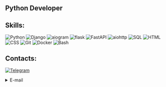 ## Python Developer

## Skills:
![Python](https://img.shields.io/badge/-Python-success)
![Django](https://img.shields.io/badge/-Django-green)
![aiogram](https://img.shields.io/badge/-aiogram-blue)
![flask](https://img.shields.io/badge/-flask-ff69b4)
![FastAPI](https://img.shields.io/badge/-FastAPI-yellow)
![aiohttp](https://img.shields.io/badge/-aiohttp-violet)
![SQL](https://img.shields.io/badge/-SQL-green)
![HTML](https://img.shields.io/badge/-HTML-yellow)
![CSS](https://img.shields.io/badge/-CSS-violet)
![Git](https://img.shields.io/badge/-Git-gray)
![Docker](https://img.shields.io/badge/-Docker-informational)
![Bash](https://img.shields.io/badge/-Linux-critical)

## Contacts:
[![Telegram](https://img.shields.io/badge/Telegram-2CA5E0?style=for-the-badge&logo=telegram&logoColor=white)](https://t.me/SadLaboka)

<details>
  <summary>E-mail</summary>
  
## jiutbuh@gmail.com
</details>

